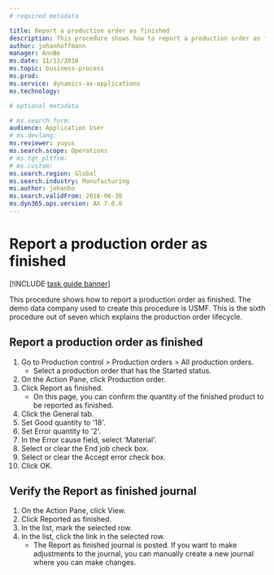 ```yaml
---
# required metadata

title: Report a production order as finished
description: This procedure shows how to report a production order as finished.
author: johanhoffmann
manager: AnnBe
ms.date: 11/11/2016
ms.topic: business-process
ms.prod:  
ms.service: dynamics-ax-applications
ms.technology:  

# optional metadata

# ms.search.form:   
audience: Application User
# ms.devlang:  
ms.reviewer: yuyus
ms.search.scope: Operations
# ms.tgt_pltfrm:  
# ms.custom:  
ms.search.region: Global
ms.search.industry: Manufacturing
ms.author: johanho
ms.search.validFrom: 2016-06-30
ms.dyn365.ops.version: AX 7.0.0
---
```

# Report a production order as finished

[!INCLUDE [task guide banner](../../includes/task-guide-banner.md)]

This procedure shows how to report a production order as finished. The demo data company used to create this procedure is USMF. This is the sixth procedure out of seven which explains the production order lifecycle.


## Report a production order as finished
1. Go to Production control > Production orders > All production orders.
    * Select a production order that has the Started status.  
2. On the Action Pane, click Production order.
3. Click Report as finished.
    * On this page, you can confirm the quantity of the finished product to be reported as finished.  
4. Click the General tab.
5. Set Good quantity to '18'.
6. Set Error quantity to '2'.
7. In the Error cause field, select 'Material'.
8. Select or clear the End job check box.
9. Select or clear the Accept error check box.
10. Click OK.

## Verify the Report as finished journal
1. On the Action Pane, click View.
2. Click Reported as finished.
3. In the list, mark the selected row.
4. In the list, click the link in the selected row.
    * The Report as finished journal is posted. If you want to make adjustments to the journal, you can manually create  a new journal where you can make changes.  

